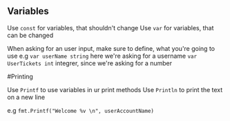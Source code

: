 ## Variables


Use `const` for variables, that shouldn't change
Use `var` for variables, that can be changed

When asking for an user input, make sure to define, what you're going to use e.g
`var userName string` here we're asking for a username
`var UserTickets int` integrer, since we're asking for a number

#Printing

Use `Printf` to use variables in ur print methods
Use `Println` to print the text on a new line

e.g `fmt.Printf("Welcome %v \n", userAccountName)`

